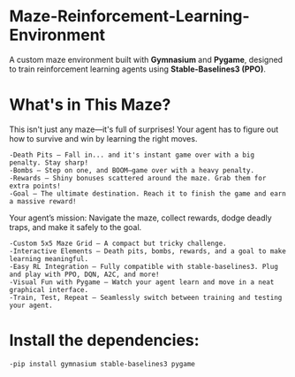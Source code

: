 # Maze-Reinforcement-Learning-Environment
A custom maze environment built with **Gymnasium** and **Pygame**, designed to train reinforcement learning agents using **Stable-Baselines3 (PPO)**.

# What's in This Maze?
This isn't just any maze—it's full of surprises! Your agent has to figure out how to survive and win by learning the right moves.

    -Death Pits — Fall in... and it's instant game over with a big penalty. Stay sharp!
    -Bombs — Step on one, and BOOM—game over with a heavy penalty.
    -Rewards — Shiny bonuses scattered around the maze. Grab them for extra points!
    -Goal — The ultimate destination. Reach it to finish the game and earn a massive reward!

Your agent’s mission: Navigate the maze, collect rewards, dodge deadly traps, and make it safely to the goal.


    -Custom 5x5 Maze Grid — A compact but tricky challenge.
    -Interactive Elements — Death pits, bombs, rewards, and a goal to make learning meaningful.
    -Easy RL Integration — Fully compatible with stable-baselines3. Plug and play with PPO, DQN, A2C, and more!
    -Visual Fun with Pygame — Watch your agent learn and move in a neat graphical interface.
    -Train, Test, Repeat — Seamlessly switch between training and testing your agent.


# Install the dependencies:
    -pip install gymnasium stable-baselines3 pygame
